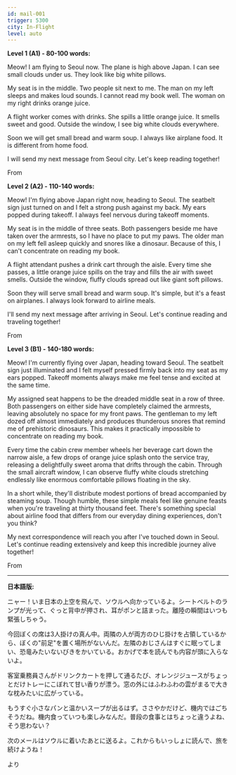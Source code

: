 ```yaml
---
id: mail-001
trigger: 5300
city: In-Flight
level: auto
---
```


**Level 1 (A1) - 80-100 words:**

Meow! I am flying to Seoul now. The plane is high above Japan. I can see small clouds under us. They look like big white pillows.

My seat is in the middle. Two people sit next to me. The man on my left sleeps and makes loud sounds. I cannot read my book well. The woman on my right drinks orange juice.

A flight worker comes with drinks. She spills a little orange juice. It smells sweet and good. Outside the window, I see big white clouds everywhere.

Soon we will get small bread and warm soup. I always like airplane food. It is different from home food.

I will send my next message from Seoul city. Let's keep reading together!

From <name>

**Level 2 (A2) - 110-140 words:**

Meow! I'm flying above Japan right now, heading to Seoul. The seatbelt sign just turned on and I felt a strong push against my back. My ears popped during takeoff. I always feel nervous during takeoff moments.

My seat is in the middle of three seats. Both passengers beside me have taken over the armrests, so I have no place to put my paws. The older man on my left fell asleep quickly and snores like a dinosaur. Because of this, I can't concentrate on reading my book.

A flight attendant pushes a drink cart through the aisle. Every time she passes, a little orange juice spills on the tray and fills the air with sweet smells. Outside the window, fluffy clouds spread out like giant soft pillows.

Soon they will serve small bread and warm soup. It's simple, but it's a feast on airplanes. I always look forward to airline meals.

I'll send my next message after arriving in Seoul. Let's continue reading and traveling together!

From <name>

**Level 3 (B1) - 140-180 words:**

Meow! I'm currently flying over Japan, heading toward Seoul. The seatbelt sign just illuminated and I felt myself pressed firmly back into my seat as my ears popped. Takeoff moments always make me feel tense and excited at the same time.

My assigned seat happens to be the dreaded middle seat in a row of three. Both passengers on either side have completely claimed the armrests, leaving absolutely no space for my front paws. The gentleman to my left dozed off almost immediately and produces thunderous snores that remind me of prehistoric dinosaurs. This makes it practically impossible to concentrate on reading my book.

Every time the cabin crew member wheels her beverage cart down the narrow aisle, a few drops of orange juice splash onto the service tray, releasing a delightfully sweet aroma that drifts through the cabin. Through the small aircraft window, I can observe fluffy white clouds stretching endlessly like enormous comfortable pillows floating in the sky.

In a short while, they'll distribute modest portions of bread accompanied by steaming soup. Though humble, these simple meals feel like genuine feasts when you're traveling at thirty thousand feet. There's something special about airline food that differs from our everyday dining experiences, don't you think?

My next correspondence will reach you after I've touched down in Seoul. Let's continue reading extensively and keep this incredible journey alive together!

From <name>

---

**日本語版:**

ニャー！いま日本の上空を飛んで、ソウルへ向かっているよ。シートベルトのランプが光って、ぐっと背中が押され、耳がポンと詰まった。離陸の瞬間はいつも緊張しちゃう。

今回ぼくの席は3人掛けの真ん中。両隣の人が両方のひじ掛けを占領しているから、ぼくの"前足"を置く場所がないんだ。左隣のおじさんはすぐに眠ってしまい、恐竜みたいないびきをかいている。おかげで本を読んでも内容が頭に入らないよ。

客室乗務員さんがドリンクカートを押して通るたび、オレンジジュースがちょっとだけトレーにこぼれて甘い香りが漂う。窓の外にはふわふわの雲がまるで大きな枕みたいに広がっている。

もうすぐ小さなパンと温かいスープが出るはず。ささやかだけど、機内ではごちそうだね。機内食っていつも楽しみなんだ。普段の食事とはちょっと違うよね、そう思わない？

次のメールはソウルに着いたあとに送るよ。これからもいっしょに読んで、旅を続けようね！

<name>より